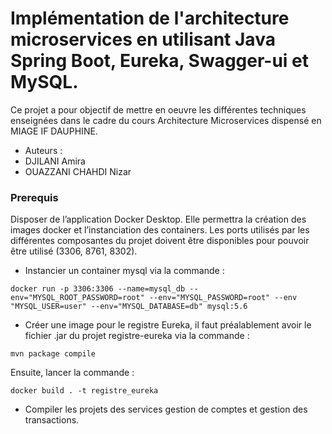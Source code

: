 # Implémentation de l'architecture microservices en utilisant Java Spring Boot, Eureka, Swagger-ui et MySQL.

Ce projet a pour objectif de mettre en oeuvre les différentes techniques enseignées dans le cadre du cours Architecture Microservices dispensé en MIAGE IF DAUPHINE.
* Auteurs :
* DJILANI Amira
* OUAZZANI CHAHDI Nizar

### Prerequis

Disposer de l’application Docker Desktop. Elle permettra la création des images docker et l’instanciation des containers. 
Les ports utilisés par les différentes composantes du projet doivent être disponibles pour pouvoir être utilisé (3306, 8761, 8302).

* Instancier un container mysql via la commande :

```
docker run -p 3306:3306 --name=mysql_db --env="MYSQL_ROOT_PASSWORD=root" --env="MYSQL_PASSWORD=root" --env "MYSQL_USER=user" --env="MYSQL_DATABASE=db" mysql:5.6
```

* Créer une image pour le registre Eureka, il faut préalablement avoir le fichier .jar du projet registre-eureka via la commande : 

```
mvn package compile 
```

Ensuite, lancer la commande : 

```
docker build . -t registre_eureka
```

* Compiler les projets des services gestion de comptes et gestion des transactions.

